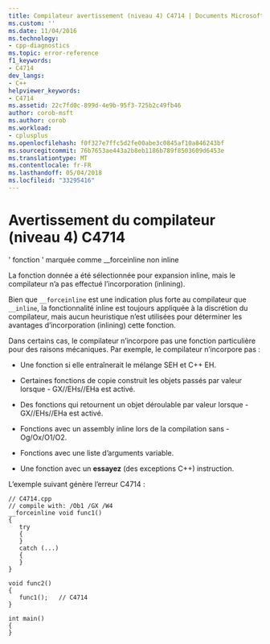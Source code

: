 ```yaml
---
title: Compilateur avertissement (niveau 4) C4714 | Documents Microsoft
ms.custom: ''
ms.date: 11/04/2016
ms.technology:
- cpp-diagnostics
ms.topic: error-reference
f1_keywords:
- C4714
dev_langs:
- C++
helpviewer_keywords:
- C4714
ms.assetid: 22c7fd0c-899d-4e9b-95f3-725b2c49fb46
author: corob-msft
ms.author: corob
ms.workload:
- cplusplus
ms.openlocfilehash: f0f327e7ffc5d2fe00abe3c0845af10a846243bf
ms.sourcegitcommit: 76b7653ae443a2b8eb1186b789f8503609d6453e
ms.translationtype: MT
ms.contentlocale: fr-FR
ms.lasthandoff: 05/04/2018
ms.locfileid: "33295416"
---
```

# <a name="compiler-warning-level-4-c4714"></a>Avertissement du compilateur (niveau 4) C4714
' fonction ' marquée comme __forceinline non inline  
  
 La fonction donnée a été sélectionnée pour expansion inline, mais le compilateur n’a pas effectué l’incorporation (inlining).  
  
 Bien que `__forceinline` est une indication plus forte au compilateur que `__inline`, la fonctionnalité inline est toujours appliquée à la discrétion du compilateur, mais aucun heuristique n’est utilisées pour déterminer les avantages d’incorporation (inlining) cette fonction.  
  
 Dans certains cas, le compilateur n’incorpore pas une fonction particulière pour des raisons mécaniques. Par exemple, le compilateur n’incorpore pas :  
  
-   Une fonction si elle entraînerait le mélange SEH et C++ EH.  
  
-   Certaines fonctions de copie construit les objets passés par valeur lorsque - GX//EHs//EHa est activé.  
  
-   Des fonctions qui retournent un objet déroulable par valeur lorsque - GX//EHs//EHa est activé.  
  
-   Fonctions avec un assembly inline lors de la compilation sans - Og/Ox/O1/O2.  
  
-   Fonctions avec une liste d’arguments variable.  
  
-   Une fonction avec un **essayez** (des exceptions C++) instruction.  
  
 L’exemple suivant génère l’erreur C4714 :  
  
```  
// C4714.cpp  
// compile with: /Ob1 /GX /W4  
__forceinline void func1()  
{  
   try  
   {  
   }  
   catch (...)  
   {  
   }  
}  
  
void func2()  
{  
   func1();   // C4714  
}  
  
int main()  
{  
}  
```